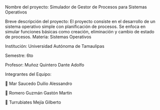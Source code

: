 Nombre del proyecto: Simulador de Gestor de Procesos para Sistemas Operativos

Breve descripción del proyecto: El proyecto consiste en el desarrollo de un sistema operativo simple con planificación de procesos. Se enfoca en simular funciones básicas como creación, eliminación y cambio de estado de procesos.
Materia: Sistemas Operativos

Institución: Universidad Autónoma de Tamaulipas

Semestre: 6to

Profesor: Muñoz Quintero Dante Adolfo

Integrantes del Equipo:

	Mar Saucedo Duilio Alessandro

	Romero Guzmán Gastón Martin

	Turrubiates Mejía Gilberto
